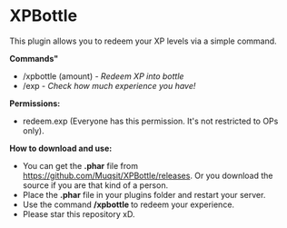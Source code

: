 # XPBottle
This plugin allows you to redeem your XP levels via a simple command.

**Commands"**
- /xpbottle (amount) - *Redeem XP into bottle*
- /exp - *Check how much experience you have!*

**Permissions:**
- redeem.exp (Everyone has this permission. It's not restricted to OPs only).

**How to download and use:**
- You can get the **.phar** file from https://github.com/Muqsit/XPBottle/releases. Or you download the source if you are that kind of a person.
- Place the **.phar** file in your plugins folder and restart your server.
- Use the command **/xpbottle <amount>** to redeem your experience.
- Please star this repository xD.

